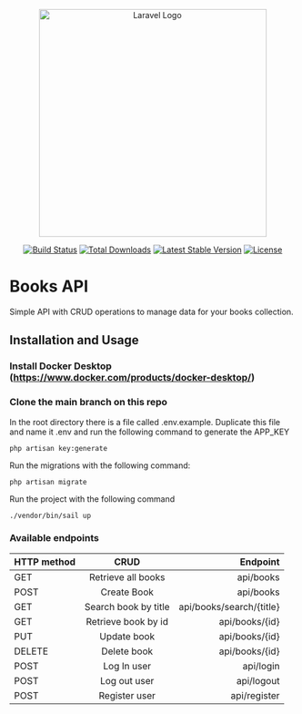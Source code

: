 <p align="center"><a href="https://laravel.com" target="_blank"><img src="https://raw.githubusercontent.com/laravel/art/master/logo-lockup/5%20SVG/2%20CMYK/1%20Full%20Color/laravel-logolockup-cmyk-red.svg" width="400" alt="Laravel Logo"></a></p>

<p align="center">
<a href="https://travis-ci.org/laravel/framework"><img src="https://travis-ci.org/laravel/framework.svg" alt="Build Status"></a>
<a href="https://packagist.org/packages/laravel/framework"><img src="https://img.shields.io/packagist/dt/laravel/framework" alt="Total Downloads"></a>
<a href="https://packagist.org/packages/laravel/framework"><img src="https://img.shields.io/packagist/v/laravel/framework" alt="Latest Stable Version"></a>
<a href="https://packagist.org/packages/laravel/framework"><img src="https://img.shields.io/packagist/l/laravel/framework" alt="License"></a>
</p>

# Books API
Simple API with CRUD operations to manage data for your books collection.

## Installation and Usage

### Install Docker Desktop (https://www.docker.com/products/docker-desktop/)

### Clone the main branch on this repo

In the root directory there is a file called .env.example. Duplicate this file and name it .env and run the following command to generate the APP_KEY
```
php artisan key:generate
```
Run the migrations with the following command:
```
php artisan migrate
```
Run the project with the following command
```
./vendor/bin/sail up
```

### Available endpoints
|HTTP method|CRUD|Endpoint|
|----------|:-------------:|------:|
|GET|Retrieve all books|api/books|
|POST|Create Book|api/books|
|GET|Search book by title|api/books/search/{title}|               
|GET|Retrieve book by id| api/books/{id}|   
|PUT|Update book|api/books/{id}|   
|DELETE|Delete book|api/books/{id}|   
|POST|Log In user|api/login|
|POST|Log out user|api/logout| 
|POST|Register user|api/register|   
